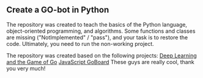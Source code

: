 ## Create a GO-bot in Python

The repository was created to teach the basics of the Python language, object-oriented programming, and algorithms. Some functions and classes are missing ("NotImplemented" / "pass"), and your task is to restore the code. Ultimately, you need to run the non-working project.


The repository was created based on the following projects:
[Deep Learning and the Game of Go](https://github.com/maxpumperla/deep_learning_and_the_game_of_go/tree/master)
[JavaScript GoBoard](https://github.com/jokkebk/jgoboard/tree/master)
These guys are really cool, thank you very much!

